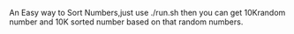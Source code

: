 An Easy way to Sort Numbers,just use ./run.sh then you can get 10Krandom number and 10K sorted number based on that random numbers.
